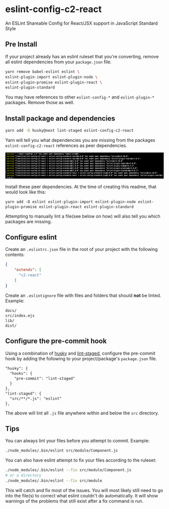 # eslint-config-c2-react

An ESLint Shareable Config for React/JSX support in JavaScript Standard Style

## Pre Install

If your project already has an eslint ruleset that you're converting, remove all eslint dependencies from your `package.json` file.

```sh
yarn remove babel-eslint eslint \
eslint-plugin-import eslint-plugin-node \
eslint-plugin-promise eslint-plugin-react \
eslint-plugin-standard
```

You may have references to other `eslint-config-*` and `eslint-plugin-*` packages. Remove those as well.

## Install package and dependencies
```sh
yarn add -D husky@next lint-staged eslint-config-c2-react
```

Yarn will tell you what dependencies you are missing from the packages `eslint-config-c2-react` references as peer dependencies.

![dependencies](docs/deps.png)

Install these peer dependencies. At the time of creating this readme, that would look like this:

```
yarn add -D eslint eslint-plugin-import eslint-plugin-node eslint-plugin-promise eslint-plugin-react eslint-plugin-standard
```
Attempting to manually lint a file(see below on how) will also tell you which packages are missing.

## Configure eslint
Create an `.eslintrc.json` file in the root of your project with the following contents:

```json
{
    "extends": [
      "c2-react"
    ]
}
```

Create an `.eslintignore` file with files and folders that should **not** be linted. Example:
```
docs/
src/index.ejs
lib/
dist/
```

## Configure the pre-commit hook

Using a combination of [husky](https://github.com/typicode/husky) and [lint-staged](https://github.com/okonet/lint-staged), configure the
pre-commit hook by adding the following to your project/package's `package.json` file.

```
"husky": {
  "hooks": {
    "pre-commit": "lint-staged"
  }
},
"lint-staged": {
  "src/**/*.js": "eslint"
},
```
The above will lint all `.js` file anywhere within and below the `src` directory.

## Tips
You can always lint your files before you attempt to commit. Example:

```sh
./node_modules/.bin/eslint src/module/Component.js
```

You can also have eslint attempt to fix your files according to the ruleset:

```sh
./node_modules/.bin/eslint --fix src/module/Component.js
# or a directory
./node_modules/.bin/eslint --fix src/module
```

This will catch and fix most of the issues. You will most likely still need to go into the file(s)
to correct what eslint couldn't do automatically. It will show warnings of the problems that still exist after
a fix command is run.
